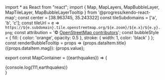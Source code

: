 import * as React from "react";
import { Map, MapLayers, MapBubbleLayer, MapTileLayer, MapBubbleLayerTooltip } from '@progress/kendo-react-map';
const center = [38.963745, 35.243322]
const tileSubdomains = ['a', 'b', 'c'];
const tileUrl = e => `https://${e.subdomain}.tile.openstreetmap.org/${e.zoom}/${e.x}/${e.y}.png`;
const attribution = '&copy; <a href="https://osm.org/copyright">OpenStreetMap contributors</a>';
const bubbleStyle = {
  fill: {
    color: 'orange',
    opacity: 0.5
  },
  stroke: {
    width: 1,
    color: 'black'
  }
};
const renderBubbleTooltip = props => <span>{props.dataItem.title} ({props.dataItem.mag}): {props.value}</span>;


export const MapContainer = ({earthquakes}) => {

<div>
      <Map center={center} zoom={5}>
        <MapLayers>
          <MapTileLayer urlTemplate={tileUrl} subdomains={tileSubdomains} attribution={attribution} />
          <MapBubbleLayer data={earthquakes} locationField="geojson.coordinates" valueField="mag" style={bubbleStyle}>
            <MapBubbleLayerTooltip render={renderBubbleTooltip} />
          </MapBubbleLayer>
        </MapLayers>
      </Map>
      {console.log(111,earthquakes)}
    </div>
}
